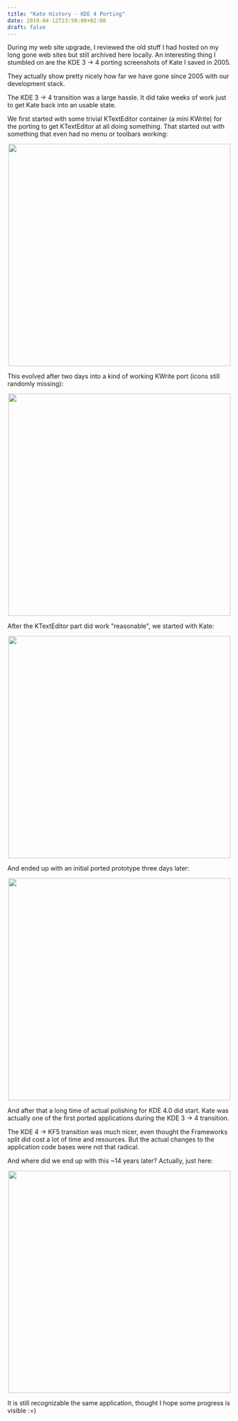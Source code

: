 ```yaml
---
title: "Kate History - KDE 4 Porting"
date: 2019-04-12T23:50:00+02:00
draft: false
---
```


During my web site upgrade, I reviewed the old stuff I had hosted on my long gone web sites but still archived here locally. An interesting thing I stumbled on are the KDE 3 -> 4 porting screenshots of Kate I saved in 2005.

They actually show pretty nicely how far we have gone since 2005 with our development stack.

The KDE 3 -> 4 transition was a large hassle. It did take weeks of work just to get Kate back into an usable state.

We first started with some trivial KTextEditor container (a mini KWrite) for the porting to get KTextEditor at all doing something. That started out with something that even had no menu or toolbars working:

<p align="center">
    <a href="/kate/katetest-kde4-20050515-more.png" target="_blank"><img width=500 src="/kate/katetest-kde4-20050515-more.png"></a>
</p>

This evolved after two days into a kind of working KWrite port (icons still randomly missing):

<p align="center">
    <a href="/kate/katetest-kde4-20050517.png" target="_blank"><img width=500 src="/kate/katetest-kde4-20050517.png"></a>
</p>

After the KTextEditor part did work "reasonable", we started with Kate:

<p align="center">
    <a href="/kate/kate-kde4-20050519.png" target="_blank"><img width=500 src="/kate/kate-kde4-20050519.png"></a>
</p>

And ended up with an initial ported prototype three days later:

<p align="center">
    <a href="/kate/kate-kde4-20050522.png" target="_blank"><img width=500 src="/kate/kate-kde4-20050522.png"></a>
</p>

And after that a long time of actual polishing for KDE 4.0 did start. Kate was actually one of the first ported applications during the KDE 3 -> 4 transition.

The KDE 4 -> KF5 transition was much nicer, even thought the Frameworks split did cost a lot of time and resources. But the actual changes to the application code bases were not that radical.

And where did we end up with this ~14 years later? Actually, just here:

<p align="center">
     <a href="/kate/kate-kf5-20190412.png" target="_blank"><img width=500 src="/kate/kate-kf5-20190412.png"></a>
</p>

It is still recognizable the same application, thought I hope some progress is visible :=)
